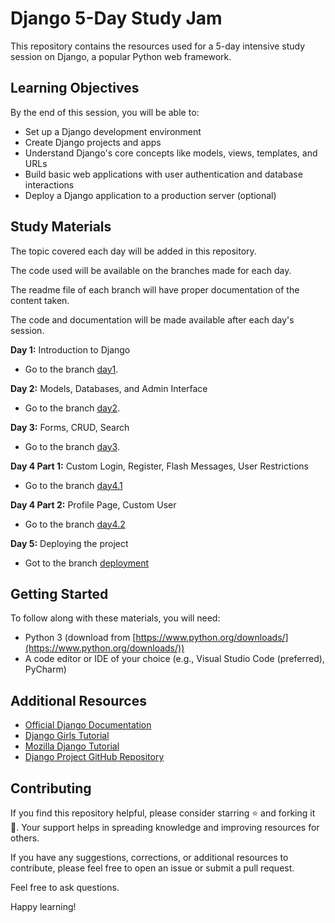 # Django 5-Day Study Jam

This repository contains the resources used for a 5-day intensive study session on Django, a popular Python web framework.

## Learning Objectives

By the end of this session, you will be able to:

- Set up a Django development environment
- Create Django projects and apps
- Understand Django's core concepts like models, views, templates, and URLs
- Build basic web applications with user authentication and database interactions
- Deploy a Django application to a production server (optional)

## Study Materials

The topic covered each day will be added in this repository.

The code used will be available on the branches made for each day.

The readme file of each branch will have proper documentation of the content taken.

The code and documentation will be made available after each day's session.

**Day 1:** Introduction to Django
- Go to the branch [day1](https://github.com/lordgrim18/studyjams_Django/tree/day1).

**Day 2:** Models, Databases, and Admin Interface
- Go to the branch [day2](https://github.com/lordgrim18/studyjams_Django/tree/day2).

**Day 3:** Forms, CRUD, Search
- Go to the branch [day3](https://github.com/lordgrim18/studyjams_Django/tree/day3).

**Day 4 Part 1:** Custom Login, Register, Flash Messages, User Restrictions
- Go to the branch [day4.1](https://github.com/lordgrim18/studyjams_Django/tree/day4.1)

**Day 4 Part 2:** Profile Page, Custom User
- Go to the branch [day4.2](https://github.com/lordgrim18/studyjams_Django/tree/day4.2)

**Day 5:** Deploying the project
- Got to the branch [deployment](https://github.com/lordgrim18/studyjams_Django/tree/deployment)

## Getting Started

To follow along with these materials, you will need:

- Python 3 (download from [https://www.python.org/downloads/](https://www.python.org/downloads/))
- A code editor or IDE of your choice (e.g., Visual Studio Code (preferred), PyCharm)

## Additional Resources

- [Official Django Documentation](https://docs.djangoproject.com/)
- [Django Girls Tutorial](https://tutorial.djangogirls.org/)
- [Mozilla Django Tutorial](https://developer.mozilla.org/en-US/docs/Learn/Server-side/Django)
- [Django Project GitHub Repository](https://github.com/django/django)

## Contributing

If you find this repository helpful, please consider starring ⭐️ and forking it 🍴. Your support helps in spreading knowledge and improving resources for others.

If you have any suggestions, corrections, or additional resources to contribute, please feel free to open an issue or submit a pull request.

Feel free to ask questions.

Happy learning!
